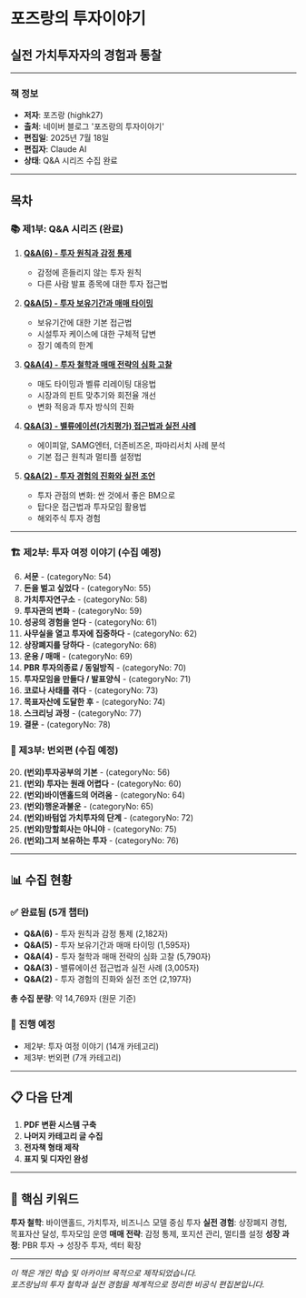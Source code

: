 # 포즈랑의 투자이야기
## 실전 가치투자자의 경험과 통찰

---

### 책 정보
- **저자**: 포즈랑 (highk27)
- **출처**: 네이버 블로그 '포즈랑의 투자이야기'
- **편집일**: 2025년 7월 18일
- **편집자**: Claude AI
- **상태**: Q&A 시리즈 수집 완료

---

## 목차

### 📚 제1부: Q&A 시리즈 (완료)

1. **[Q&A(6) - 투자 원칙과 감정 통제](chapter_01_QnA_6.md)**
   - 감정에 흔들리지 않는 투자 원칙
   - 다른 사람 발표 종목에 대한 투자 접근법

2. **[Q&A(5) - 투자 보유기간과 매매 타이밍](chapter_02_QnA_5.md)**
   - 보유기간에 대한 기본 접근법
   - 시설투자 케이스에 대한 구체적 답변
   - 장기 예측의 한계

3. **[Q&A(4) - 투자 철학과 매매 전략의 심화 고찰](chapter_03_QnA_4.md)**
   - 매도 타이밍과 벨류 리레이팅 대응법
   - 시장과의 핀트 맞추기와 회전율 개선
   - 변화 적응과 투자 방식의 진화

4. **[Q&A(3) - 밸류에이션(가치평가) 접근법과 실전 사례](chapter_04_QnA_3.md)**
   - 에이피알, SAMG엔터, 더존비즈온, 파마리서치 사례 분석
   - 기본 접근 원칙과 멀티플 설정법

5. **[Q&A(2) - 투자 경험의 진화와 실전 조언](chapter_05_QnA_2.md)**
   - 투자 관점의 변화: 싼 것에서 좋은 BM으로
   - 탑다운 접근법과 투자모임 활용법
   - 해외주식 투자 경험

---

### 🏗️ 제2부: 투자 여정 이야기 (수집 예정)

6. **서문** - (categoryNo: 54)
7. **돈을 벌고 싶었다** - (categoryNo: 55)  
8. **가치투자연구소** - (categoryNo: 58)
9. **투자관의 변화** - (categoryNo: 59)
10. **성공의 경험을 얻다** - (categoryNo: 61)
11. **사무실을 열고 투자에 집중하다** - (categoryNo: 62)
12. **상장폐지를 당하다** - (categoryNo: 68)
13. **운용 / 매매** - (categoryNo: 69)
14. **PBR 투자의종료 / 동일방직** - (categoryNo: 70)
15. **투자모임을 만들다 / 발표양식** - (categoryNo: 71)
16. **코로나 사태를 겪다** - (categoryNo: 73)
17. **목표자산에 도달한 후** - (categoryNo: 74)
18. **스크리닝 과정** - (categoryNo: 77)
19. **결문** - (categoryNo: 78)

### 📖 제3부: 번외편 (수집 예정)

20. **(번외)투자공부의 기본** - (categoryNo: 56)
21. **(번외) 투자는 원래 어렵다** - (categoryNo: 60)
22. **(번외)바이앤홀드의 어려움** - (categoryNo: 64)
23. **(번외)행운과불운** - (categoryNo: 65)
24. **(번외)바텀업 가치투자의 단계** - (categoryNo: 72)
25. **(번외)망할회사는 아니야** - (categoryNo: 75)
26. **(번외)그저 보유하는 투자** - (categoryNo: 76)

---

## 📊 수집 현황

### ✅ **완료됨 (5개 챕터)**
- **Q&A(6)** - 투자 원칙과 감정 통제 (2,182자)
- **Q&A(5)** - 투자 보유기간과 매매 타이밍 (1,595자)
- **Q&A(4)** - 투자 철학과 매매 전략의 심화 고찰 (5,790자)
- **Q&A(3)** - 밸류에이션 접근법과 실전 사례 (3,005자)
- **Q&A(2)** - 투자 경험의 진화와 실전 조언 (2,197자)

**총 수집 분량**: 약 14,769자 (원문 기준)

### 🔄 **진행 예정**
- 제2부: 투자 여정 이야기 (14개 카테고리)
- 제3부: 번외편 (7개 카테고리)

---

## 📋 다음 단계

1. **PDF 변환 시스템 구축**
2. **나머지 카테고리 글 수집**
3. **전자책 형태 제작**
4. **표지 및 디자인 완성**

---

## 🎯 핵심 키워드

**투자 철학**: 바이앤홀드, 가치투자, 비즈니스 모델 중심 투자
**실전 경험**: 상장폐지 경험, 목표자산 달성, 투자모임 운영
**매매 전략**: 감정 통제, 포지션 관리, 멀티플 설정
**성장 과정**: PBR 투자 → 성장주 투자, 섹터 확장

---

*이 책은 개인 학습 및 아카이브 목적으로 제작되었습니다.*  
*포즈랑님의 투자 철학과 실전 경험을 체계적으로 정리한 비공식 편집본입니다.*
